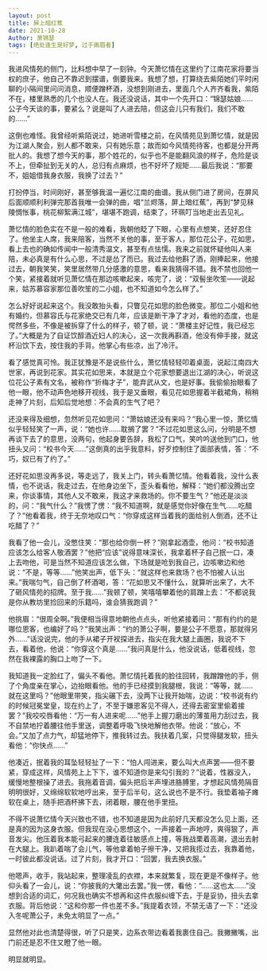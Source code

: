 ```yaml
---
layout: post
title: 屏上暗红蕉
date: 2021-10-28
Author: 萧锦瑟
tags: [绝处逢生是好梦, 过于画眉者]
---
```


我进风情苑的侧门，比料想中早了一刻钟。今天萧忆情在这里约了江南花家将要当权的庶子，他自己不靠迟到摆谱，倒要我来。我想了想，打算绕去紫陌她们平时闲聊的小隔间里问问消息，顺便蹭杯酒，没想到刚进去，里面几个人齐齐看我，紫陌不在，楼里熟悉的几个也没人在。我还没说话，其中一个先开口：“锦瑟姑娘……公子今天谈的事，要紧么？说是叫了人进去陪，但这会儿只有我们，我们不敢的……”

这倒也难怪。我曾经听紫陌说过，她进听雪楼之前，在风情苑见到萧忆情，就是因为江湖人聚会，别人都不敢来，只有她乐意；故而如今风情苑待客，也都是分开两批人的。我想了想今天的事，那个姓花的，似乎也不是能翻风浪的样子，危险是谈不上，但牵扯到无关的人，总归有点麻烦，也不好坏了规矩……最后我说：“那要不，姐姐借我身衣服，我换了过去？”

打扮停当，时间刚好，甚至够我温一遍忆江南的曲谱。我从侧门进了房间，在屏风后面顺顺利利弹完那首我唯一会弹的曲，唱“兰烬落，屏上暗红蕉”，再到“梦见秣陵惆怅事，桃花柳絮满江城”，堪堪不跑调，结束了，环珮叮当地走出去见礼。

萧忆情的脸色实在不是一般的难看，我朝他眨了下眼，心里有点想笑，还好忍住了。他坐主人席，我来陪客，当然不关他的事，至于客人，那位花公子，花如思，看上去也的确如传闻中一般清秀温文，甚至有点怯懦。我来之前就怀疑他叫人来陪，未必真是有什么心思，不过是怂了而已。我过去给他斟了酒，刚捧起来，他接过去，朝我笑笑，笑里居然带几分感激的意思，看来我猜得不错。我不禁也回他一个笑，紧接着就听见萧忆情在那边咳嗽起来，咳完了，说：“双髻坐吹笙——说起来，姑苏慕容家那位善吹笙的二小姐，也不知道如今怎么样了。”

怎么好好说起来这个。我没敢抬头看，只瞥见花如思的脸色微变。那位二小姐和他有婚约，但慕容氏与花家绝交已有几年，应该是断干净了才对，看他的态度，也是愕然多些，不像是被拆穿了什么的样子，顿了顿，说：“萧楼主好记性，我已经忘了。”大概是为了自证饮醇酒近妇人的决心，这一次我再斟酒，他没有伸手接，就这杯沿饮下去，按住我的手背。他掌心有些凉，出了冷汗。

看了感觉真可怜。我正犹豫是不是说些什么，萧忆情轻轻叩着桌面，说起江南四大世家，再说到花家。其实花如思来，本就是立个花家想要退出江湖的决心，听说这位花公子素有文名，被称作“折梅才子”，能弃武从文，也是好事。我偷偷抬眼看了他一眼，他不动声色地移开视线，我于是又垂眼，看见花如思握着半截裙角，稍稍走神了片刻，后知后觉地想：不会真的生气了吧？

还没来得及细想，忽然听见花如思问：“萧姑娘还没有来吗？”我心里一惊，萧忆情似乎轻轻笑了一声，说：“她也许……耽搁了罢？“不过花如思这么问，分明是不想再谈下去了的意思，没两句，他起身要告辞，我松了口气，笑吟吟送他到门口，他扭头又问：“校书今天……”这倒真的出乎我意料，好歹控制住了面部表情，答：“不巧，奴已有了约了。”

还好花如思没再多说，等走远了，我关上门，转头看萧忆情。他看着我，没什么表情，也不说话，我走过去，在他身边坐下，歪头看看他，解释：“她们都没腾出空来，你谈事情，其他人又不敢来，我这才来救场的。你不要生气？”他还是淡淡的，问：“我气什么？”我愣了愣：“我不知道啊，就是感觉你好像在生气……吃醋了？”他看着我，终于无奈地叹口气：“你穿成这样当着我的面给别人倒酒，还不让吃醋了？”

我看了他一会儿，没憋住笑：“那也给你倒一杯？”刚拿起酒壶，他问：“校书知道应该怎么给客人敬酒罢？”他把“应该”说得意味深长，我拿着杯子自己抿一口，凑上去吻他，可是当然不知道应该怎么做，下场就是呛到我自己，边咳嗽边和他说：“不是，等等……”他笑出声，低下头：“就这样也来救场？也不怕被人认出来。”我喘匀气，自己倒了杯酒喝，答：“花如思又不懂什么，就算听出来了，大不了砸风情苑的招牌。至于我……”我顿了顿，笑嘻嘻攀着他的肩蹭上去：“不都说我是你从教坊里捡回来的乐籍吗，谁会猜我跑调？”

他挑眉：“很周全啊。”我便相当得意地朝他点点头，听他紧接着问：“那有约约的是哪位恩客，也编好了吗？”我笑出声：“约的萧公子啊，要是公子不愿意，那就得另外……”话没说完，他的手从裙子开衩探进去，指尖在我大腿上画圈，我说不下去，看着他，他说：“你穿这个真是……”我问真是什么，他没说话，低着视线，忽然在我裸露的胸口上吻了一下。

我知道我一定脸红了，偏头不看他。萧忆情托着我的脸往回转，我蹭蹭他的手，侧了个角度亲在掌心，边抬眼看他。他的手已经摸到我腿根，我说：“等等，就……就在这里吗？”他眼里带笑，指尖碾下去，没两下让我开始喘，边说：“校书说有约的时候冠冕堂皇，现在约上了，不至于嫌恩客见不得人，还得去密室里偷着接罢？”我咬咬唇看他：“万一有人进来呢……”他手上握刀磨出的薄茧用力刮过去，我不自禁地拧着腰往他手里送，调整着呼吸飞快地解他衣带。他说：“放心，不会。”又加了点力气，却猛地停下，推我转过去。我扶着几案，只觉得腿发软，扭头看他：“你快点……”

他凑近，抿着我的耳坠轻轻扯了一下：“怕人闯进来，要么叫大点声罢——但不要紧，穿成这样，风情苑上上下下，谁不知道你是来勾引我的？”说着，性器没入，缓慢地整根操了进去。我拖着音调，偏头把后半声埋进胳膊里，才想起风情苑隔音明明很好，又绵绵软软地哼出来，至于后半句，这么说也不是不行。我垫着袖子瘫软在桌上，随手把酒杯拂下去，闭着眼，腰在他手里扭。

不得不说萧忆情今天兴致也不错，也不知道是因为此前好几天都没怎么见上面，还是真的因为这身衣服。但我现在没心思想这个，一声接着一声地哼，爽得狠了，声音发尖。他压着我本能弓起来的腰连着往敏感点上撞，等我战栗着高潮，退出去射在大腿上。我趴着喘了会儿气，等他拿着帕子擦干净，又把我揽过去，我靠着他，一时彼此都没说话。过了片刻，我才开口：“回罢，我去换衣服。”

他嗯声，收手，我站起来，整理凌乱的衣襟，本来就繁复，现在更是不像样子。他仰头看了一会儿，说：“你披我的大氅出去罢。”我一愣，看他：“……这也太……”没想到合适的词汇，何况我也确实不想再和这件衣服纠缠下去，于是妥协，扭头去拿衣服。背后他说：“这和你那一件也差不多。”我提着衣领，不禁无语了一下：“还没入冬呢萧公子，未免太明显了一点。”

显然他对此也清楚得很，听了只是笑，边系衣带边看着我裹住自己。我撇撇嘴，出门前还是忍不住又瞪了他一眼。

明显就明显。



